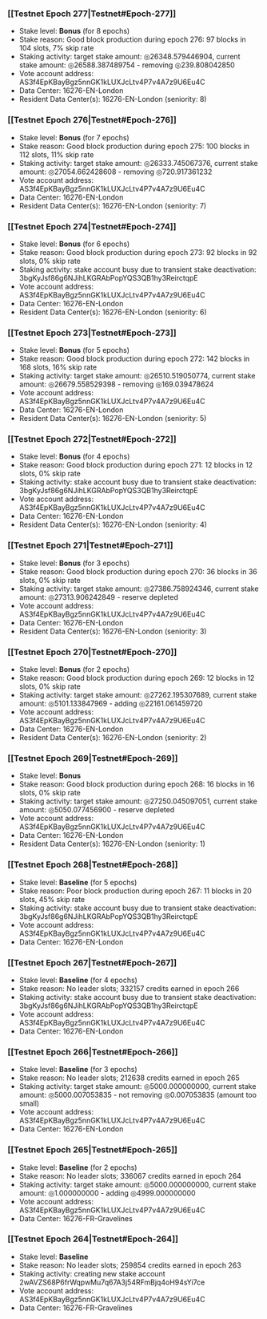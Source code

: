 ### [[Testnet Epoch 277|Testnet#Epoch-277]]
* Stake level: **Bonus** (for 8 epochs)
* Stake reason: Good block production during epoch 276: 97 blocks in 104 slots, 7% skip rate
* Staking activity: target stake amount: ◎26348.579446904, current stake amount: ◎26588.387489754 - removing ◎239.808042850
* Vote account address: AS3f4EpKBayBgz5nnGK1kLUXJcLtv4P7v4A7z9U6Eu4C
* Data Center: 16276-EN-London
* Resident Data Center(s): 16276-EN-London (seniority: 8)
### [[Testnet Epoch 276|Testnet#Epoch-276]]
* Stake level: **Bonus** (for 7 epochs)
* Stake reason: Good block production during epoch 275: 100 blocks in 112 slots, 11% skip rate
* Staking activity: target stake amount: ◎26333.745067376, current stake amount: ◎27054.662428608 - removing ◎720.917361232
* Vote account address: AS3f4EpKBayBgz5nnGK1kLUXJcLtv4P7v4A7z9U6Eu4C
* Data Center: 16276-EN-London
* Resident Data Center(s): 16276-EN-London (seniority: 7)
### [[Testnet Epoch 274|Testnet#Epoch-274]]
* Stake level: **Bonus** (for 6 epochs)
* Stake reason: Good block production during epoch 273: 92 blocks in 92 slots, 0% skip rate
* Staking activity: stake account busy due to transient stake deactivation: 3bgKyJsf86g6NJihLKGRAbPopYQS3QB1hy3ReirctqpE
* Vote account address: AS3f4EpKBayBgz5nnGK1kLUXJcLtv4P7v4A7z9U6Eu4C
* Data Center: 16276-EN-London
* Resident Data Center(s): 16276-EN-London (seniority: 6)
### [[Testnet Epoch 273|Testnet#Epoch-273]]
* Stake level: **Bonus** (for 5 epochs)
* Stake reason: Good block production during epoch 272: 142 blocks in 168 slots, 16% skip rate
* Staking activity: target stake amount: ◎26510.519050774, current stake amount: ◎26679.558529398 - removing ◎169.039478624
* Vote account address: AS3f4EpKBayBgz5nnGK1kLUXJcLtv4P7v4A7z9U6Eu4C
* Data Center: 16276-EN-London
* Resident Data Center(s): 16276-EN-London (seniority: 5)
### [[Testnet Epoch 272|Testnet#Epoch-272]]
* Stake level: **Bonus** (for 4 epochs)
* Stake reason: Good block production during epoch 271: 12 blocks in 12 slots, 0% skip rate
* Staking activity: stake account busy due to transient stake deactivation: 3bgKyJsf86g6NJihLKGRAbPopYQS3QB1hy3ReirctqpE
* Vote account address: AS3f4EpKBayBgz5nnGK1kLUXJcLtv4P7v4A7z9U6Eu4C
* Data Center: 16276-EN-London
* Resident Data Center(s): 16276-EN-London (seniority: 4)
### [[Testnet Epoch 271|Testnet#Epoch-271]]
* Stake level: **Bonus** (for 3 epochs)
* Stake reason: Good block production during epoch 270: 36 blocks in 36 slots, 0% skip rate
* Staking activity: target stake amount: ◎27386.758924346, current stake amount: ◎27313.906242849 - reserve depleted
* Vote account address: AS3f4EpKBayBgz5nnGK1kLUXJcLtv4P7v4A7z9U6Eu4C
* Data Center: 16276-EN-London
* Resident Data Center(s): 16276-EN-London (seniority: 3)
### [[Testnet Epoch 270|Testnet#Epoch-270]]
* Stake level: **Bonus** (for 2 epochs)
* Stake reason: Good block production during epoch 269: 12 blocks in 12 slots, 0% skip rate
* Staking activity: target stake amount: ◎27262.195307689, current stake amount: ◎5101.133847969 - adding ◎22161.061459720
* Vote account address: AS3f4EpKBayBgz5nnGK1kLUXJcLtv4P7v4A7z9U6Eu4C
* Data Center: 16276-EN-London
* Resident Data Center(s): 16276-EN-London (seniority: 2)
### [[Testnet Epoch 269|Testnet#Epoch-269]]
* Stake level: **Bonus**
* Stake reason: Good block production during epoch 268: 16 blocks in 16 slots, 0% skip rate
* Staking activity: target stake amount: ◎27250.045097051, current stake amount: ◎5050.077456900 - reserve depleted
* Vote account address: AS3f4EpKBayBgz5nnGK1kLUXJcLtv4P7v4A7z9U6Eu4C
* Data Center: 16276-EN-London
* Resident Data Center(s): 16276-EN-London (seniority: 1)
### [[Testnet Epoch 268|Testnet#Epoch-268]]
* Stake level: **Baseline** (for 5 epochs)
* Stake reason: Poor block production during epoch 267: 11 blocks in 20 slots, 45% skip rate
* Staking activity: stake account busy due to transient stake deactivation: 3bgKyJsf86g6NJihLKGRAbPopYQS3QB1hy3ReirctqpE
* Vote account address: AS3f4EpKBayBgz5nnGK1kLUXJcLtv4P7v4A7z9U6Eu4C
* Data Center: 16276-EN-London
### [[Testnet Epoch 267|Testnet#Epoch-267]]
* Stake level: **Baseline** (for 4 epochs)
* Stake reason: No leader slots; 332157 credits earned in epoch 266
* Staking activity: stake account busy due to transient stake deactivation: 3bgKyJsf86g6NJihLKGRAbPopYQS3QB1hy3ReirctqpE
* Vote account address: AS3f4EpKBayBgz5nnGK1kLUXJcLtv4P7v4A7z9U6Eu4C
* Data Center: 16276-EN-London
### [[Testnet Epoch 266|Testnet#Epoch-266]]
* Stake level: **Baseline** (for 3 epochs)
* Stake reason: No leader slots; 212638 credits earned in epoch 265
* Staking activity: target stake amount: ◎5000.000000000, current stake amount: ◎5000.007053835 - not removing ◎0.007053835 (amount too small)
* Vote account address: AS3f4EpKBayBgz5nnGK1kLUXJcLtv4P7v4A7z9U6Eu4C
* Data Center: 16276-EN-London
### [[Testnet Epoch 265|Testnet#Epoch-265]]
* Stake level: **Baseline** (for 2 epochs)
* Stake reason: No leader slots; 336067 credits earned in epoch 264
* Staking activity: target stake amount: ◎5000.000000000, current stake amount: ◎1.000000000 - adding ◎4999.000000000
* Vote account address: AS3f4EpKBayBgz5nnGK1kLUXJcLtv4P7v4A7z9U6Eu4C
* Data Center: 16276-FR-Gravelines
### [[Testnet Epoch 264|Testnet#Epoch-264]]
* Stake level: **Baseline**
* Stake reason: No leader slots; 259854 credits earned in epoch 263
* Staking activity: creating new stake account 2wAVZS68P6frWqpwMu7q67A3j54RFmBjq4oH94sYi7ce
* Vote account address: AS3f4EpKBayBgz5nnGK1kLUXJcLtv4P7v4A7z9U6Eu4C
* Data Center: 16276-FR-Gravelines